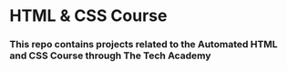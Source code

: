 # HTML & CSS Course
### This repo contains projects related to the Automated HTML and CSS Course through The Tech Academy
